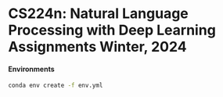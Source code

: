 # CS224n: Natural Language Processing with Deep Learning Assignments Winter, 2024
#### Environments
```bash
conda env create -f env.yml
```
